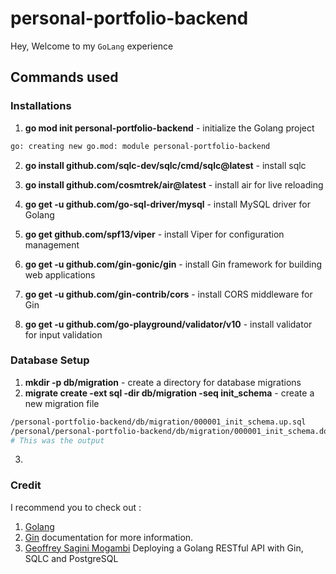 # personal-portfolio-backend

Hey, Welcome to my `GoLang` experience

## Commands used

### Installations

1. **go mod init personal-portfolio-backend** - initialize the Golang project

```bash
go: creating new go.mod: module personal-portfolio-backend
```

2. **go install github.com/sqlc-dev/sqlc/cmd/sqlc@latest** - install sqlc
3. **go install github.com/cosmtrek/air@latest** - install air for live reloading
4. **go get -u github.com/go-sql-driver/mysql** - install MySQL driver for Golang
5. **go get github.com/spf13/viper** - install Viper for configuration management
6. **go get -u github.com/gin-gonic/gin** - install Gin framework for building web applications

7. **go get -u github.com/gin-contrib/cors** - install CORS middleware for Gin

8. **go get -u github.com/go-playground/validator/v10** - install validator for input validation

### Database Setup

1. **mkdir -p db/migration** - create a directory for database migrations
2. **migrate create -ext sql -dir db/migration -seq init_schema** - create a new migration file

```bash
/personal-portfolio-backend/db/migration/000001_init_schema.up.sql
/personal/personal-portfolio-backend/db/migration/000001_init_schema.down.sql
# This was the output
```
3. 

### Credit

I recommend you to check out :

1. [Golang](https://golang.org/)
2. [Gin](https://gin-gonic.com/) documentation for more information.
3. [Geoffrey Sagini Mogambi](https://dev.to/geoff89/deploying-a-golang-restful-api-with-gin-sqlc-and-postgresql-1lbl) Deploying a Golang RESTful API with Gin, SQLC and PostgreSQL
